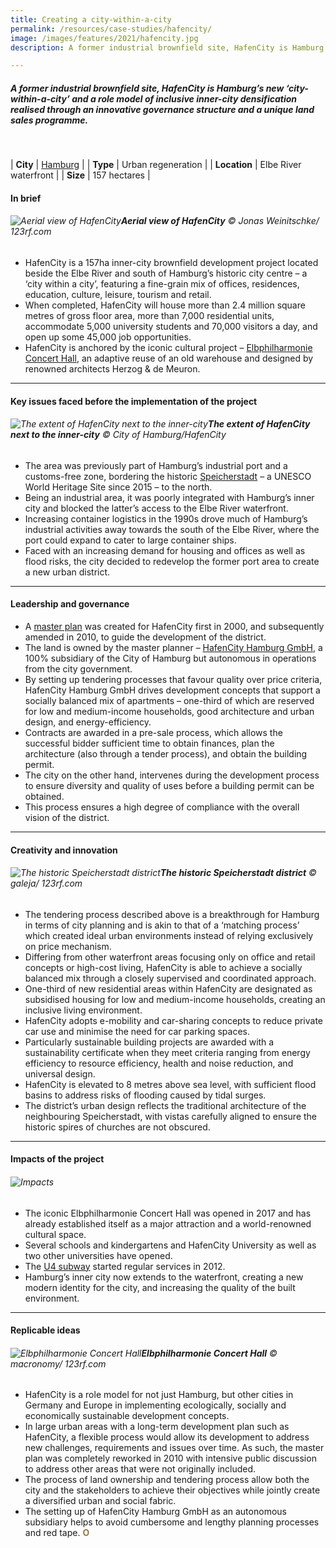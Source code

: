 ```yaml
---
title: Creating a city-within-a-city
permalink: /resources/case-studies/hafencity/
image: /images/features/2021/hafencity.jpg
description: A former industrial brownfield site, HafenCity is Hamburg’s new city within a city and a role model of inclusive inner-city densification realised through an innovative governance structure and a unique land sales programme.

---
```


##### A former industrial brownfield site, HafenCity is Hamburg’s new ‘city-within-a-city’ and a role model of inclusive inner-city densification realised through an innovative governance structure and a unique land sales programme.

<br>

| **City** | [Hamburg](/hamburg/) |
| **Type** | Urban regeneration |
| **Location** | Elbe River waterfront  |
| **Size** | 157 hectares |

#### **In brief**

###### ![Aerial view of HafenCity](/images/features/2021/hafencity-aerial.jpg/)**Aerial view of HafenCity** © Jonas Weinitschke/ 123rf.com

- HafenCity is a 157ha inner-city brownfield development project located beside the Elbe River and south of Hamburg’s historic city centre – a ‘city within a city’, featuring a fine-grain mix of offices, residences, education, culture, leisure, tourism and retail.
- When completed, HafenCity will house more than 2.4 million square metres of gross floor area, more than 7,000 residential units, accommodate 5,000 university students and 70,000 visitors a day, and open up some 45,000 job opportunities. 
- HafenCity is anchored by the iconic cultural project – [Elbphilharmonie Concert Hall](https://www.elbphilharmonie.de/en/), an adaptive reuse of an old warehouse and designed by renowned architects Herzog & de Meuron.

---

#### **Key issues faced before the implementation of the project**

###### ![The extent of HafenCity next to the inner-city](/images/features/2021/hafencity-area.jpg/)**The extent of HafenCity next to the inner-city** © City of Hamburg/HafenCity

- The area was previously part of Hamburg’s industrial port and a customs-free zone, bordering the historic [Speicherstadt](https://www.hamburg.com/architecture/11748606/speicherstadt/) – a UNESCO World Heritage Site since 2015 – to the north.
- Being an industrial area, it was poorly integrated with Hamburg’s inner city and blocked the latter’s access to the Elbe River waterfront. 
- Increasing container logistics in the 1990s drove much of Hamburg’s industrial activities away towards the south of the Elbe River, where the port could expand to cater to large container ships. 
- Faced with an increasing demand for housing and offices as well as flood risks, the city decided to redevelop the former port area to create a new urban district.

---

#### **Leadership and governance**

- A [master plan](https://www.hafencity.com/en/concepts/the-foundation-of-hafencity-the-masterplan.html) was created for HafenCity first in 2000, and subsequently amended in 2010, to guide the development of the district. 
- The land is owned by the master planner – [HafenCity Hamburg GmbH](https://www.hafencity.com/en/home.html), a 100% subsidiary of the City of Hamburg but autonomous in operations from the city government. 
- By setting up tendering processes that favour quality over price criteria, HafenCity Hamburg GmbH drives development concepts that support a socially balanced mix of apartments – one-third of which are reserved for low and medium-income households, good architecture and urban design, and energy-efficiency. 
- Contracts are awarded in a pre-sale process, which allows the successful bidder sufficient time to obtain finances, plan the architecture (also through a tender process), and obtain the building permit. 
- The city on the other hand, intervenes during the development process to ensure diversity and quality of uses before a building permit can be obtained.
- This process ensures a high degree of compliance with the overall vision of the district. 

---

#### **Creativity and innovation**

###### ![The historic Speicherstadt district](/images/features/2021/speicherstadt.jpg/)**The historic Speicherstadt district** © galeja/ 123rf.com

- The tendering process described above is a breakthrough for Hamburg in terms of city planning and is akin to that of a ‘matching process’ which created ideal urban environments instead of relying exclusively on price mechanism. 
- Differing from other waterfront areas focusing only on office and retail concepts or high-cost living, HafenCity is able to achieve a socially balanced mix through a closely supervised and coordinated approach. 
- One-third of new residential areas within HafenCity are designated as subsidised housing for low and medium-income households, creating an inclusive living environment. 
- HafenCity adopts e-mobility and car-sharing concepts to reduce private car use and minimise the need for car parking spaces. 
- Particularly sustainable building projects are awarded with a sustainability certificate when they meet criteria ranging from energy efficiency to resource efficiency, health and noise reduction, and universal design. 
- HafenCity is elevated to 8 metres above sea level, with sufficient flood basins to address risks of flooding caused by tidal surges. 
- The district’s urban design reflects the traditional architecture of the neighbouring Speicherstadt, with vistas carefully aligned to ensure the historic spires of churches are not obscured. 

---

#### **Impacts of the project**

###### ![Impacts](/images/features/2021/impacts-hamburg.png/)

- The iconic Elbphilharmonie Concert Hall was opened in 2017 and has already established itself as a major attraction and a world-renowned cultural space. 
- Several schools and kindergartens and HafenCity University as well as two other universities have opened. 
- The [U4 subway](https://www.hafencity.com/en/concepts/new-subway-line-u4.html) started regular services in 2012.
- Hamburg’s inner city now extends to the waterfront, creating a new modern identity for the city, and increasing the quality of the built environment. 

---

#### **Replicable ideas**

###### ![Elbphilharmonie Concert Hall](/images/features/2021/hafencity.jpg/)**Elbphilharmonie Concert Hall** © macronomy/ 123rf.com

- HafenCity is a role model for not just Hamburg, but other cities in Germany and Europe in implementing ecologically, socially and economically sustainable development concepts. 
- In large urban areas with a long-term development plan such as HafenCity, a flexible process would allow its development to address new challenges, requirements and issues over time. As such, the master plan was completely reworked in 2010 with intensive public discussion to address other areas that were not originally included. 
- The process of land ownership and tendering process allow both the city and the stakeholders to achieve their objectives while jointly create a diversified urban and social fabric. 
- The setting up of HafenCity Hamburg GmbH as an autonomous subsidiary helps to avoid cumbersome and lengthy planning processes and red tape. **<font color="#967942">O</font>**
